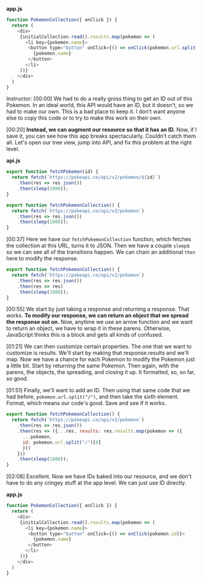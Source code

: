 **app.js**
```js
function PokemonCollection({ onClick }) {
  return (
    <div>
     {initialCollection.read().results.map(pokemon => (
       <li key={pokemon.name}>
        <button type="button" onClick={() => onClick(pokemon.url.split("/"[6]))}>
          {pokemon.name}
        </button>
       </li>
     ))}
    </div>
  )
}
```

Instructor: [00:00] We had to do a really gross thing to get an ID out of this Pokemon. In an ideal world, this API would have an ID, but it doesn't, so we had to make our own. This is a bad place to keep it. I don't want anyone else to copy this code or to try to make this work on their own.

[00:20] **Instead, we can augment our resource so that it has an ID.** Now, if I save it, you can see how this app breaks spectacularly. Couldn't catch them all. Let's open our tree view, jump into API, and fix this problem at the right level.

**api.js**
```js
export function fetchPokemon(id) {
  return fetch(`https://pokeapi.co/api/v2/pokemon/${id}`)
    .then(res => res.json())
    .then(sleep(1000));
}

export function fetchPokemonCollection() {
  return fetch(`https://pokeapi.co/api/v2/pokemon`)
    .then(res => res.json())
    .then(sleep(1000));
}
```

[00:37] Here we have our `fetchPokemonCollection` function, which fetches the collection at this URL, turns it to JSON. Then we have a couple `sleep`s so we can see all of the transitions happen. We can chain an additional `then` here to modify the response.

```js
export function fetchPokemonCollection() {
  return fetch(`https://pokeapi.co/api/v2/pokemon`)
    .then(res => res.json())
    .then(res => res)
    .then(sleep(1000));
}
```

[00:55] We start by just taking a response and returning a response. That works. **To modify our response, we can return an object that we spread the response out on.** Now, anytime we use an arrow function and we want to return an object, we have to wrap it in these parens. Otherwise, JavaScript thinks this is a block and gets all kinds of confused.

[01:21] We can then customize certain properties. The one that we want to customize is results. We'll start by making that response.results and we'll map. Now we have a chance for each Pokemon to modify the Pokemon just a little bit. Start by returning the same Pokemon. Then again, with the parens, the objects, the spreading, and closing it up. It formatted, so, so far, so good.

[01:51] Finally, we'll want to add an ID. Then using that same code that we had before, `pokemon.url.split("/")`, and then take the sixth element. Format, which means our code's good. Save and see if it works.

```js
export function fetchPokemonCollection() {
  return fetch(`https://pokeapi.co/api/v2/pokemon`)
    .then(res => res.json())
    .then(res => ({...res, results: res.results.map(pokemon => ({ 
      ...pokemon, 
      id: pokemon.url.split("/")[6]
      }))
    }))
    .then(sleep(1000));
}
```

[02:08] Excellent. Now we have IDs baked into our resource, and we don't have to do any cringey stuff at the app level. We can just use ID directly.

**app.js**
```js
function PokemonCollection({ onClick }) {
  return (
    <div>
     {initialCollection.read().results.map(pokemon => (
       <li key={pokemon.name}>
        <button type="button" onClick={() => onClick(pokemon.id)}>
          {pokemon.name}
        </button>
       </li>
     ))}
    </div>
  )
}
```